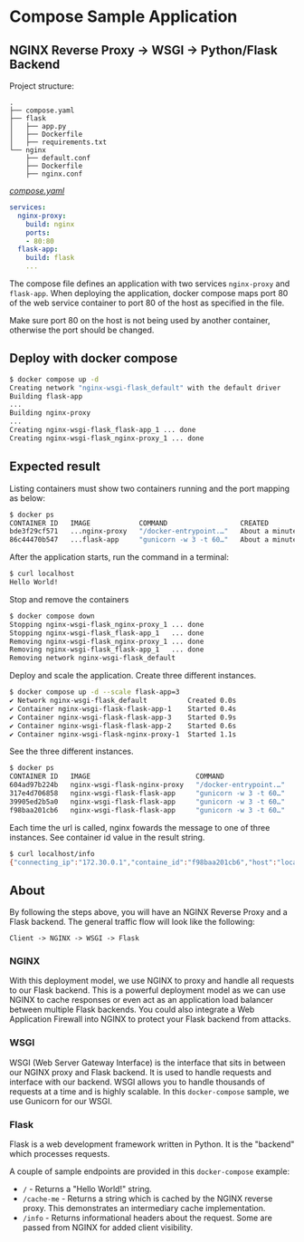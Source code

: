 # Compose Sample Application

## NGINX Reverse Proxy -> WSGI -> Python/Flask Backend

Project structure:

```text
.
├── compose.yaml
├── flask
│   ├── app.py
│   ├── Dockerfile
│   ├── requirements.txt
└── nginx
    ├── default.conf
    ├── Dockerfile
    ├── nginx.conf
```

[_compose.yaml_](compose.yaml)

```yml
services:
  nginx-proxy:
    build: nginx
    ports:
    - 80:80
  flask-app:
    build: flask
    ...
```

The compose file defines an application with two services `nginx-proxy` and `flask-app`.
When deploying the application, docker compose maps port 80 of the web service container to port 80 of the host as specified in the file.

Make sure port 80 on the host is not being used by another container, otherwise the port should be changed.

## Deploy with docker compose

```bash
$ docker compose up -d
Creating network "nginx-wsgi-flask_default" with the default driver
Building flask-app
...
Building nginx-proxy
...
Creating nginx-wsgi-flask_flask-app_1 ... done
Creating nginx-wsgi-flask_nginx-proxy_1 ... done
```

## Expected result

Listing containers must show two containers running and the port mapping as below:

```bash
$ docker ps
CONTAINER ID   IMAGE            COMMAND                  CREATED              STATUS                          PORTS                   NAMES
bde3f29cf571   ...nginx-proxy   "/docker-entrypoint.…"   About a minute ago   Up 4 seconds (health: starting) 0.0.0.0:80->80/tcp      ...nginx-proxy_1
86c44470b547   ...flask-app     "gunicorn -w 3 -t 60…"   About a minute ago   Up 5 seconds (health: starting) 0.0.0.0:53323->8000/tcp ...flask-app_1
```

After the application starts, run the command in a terminal:

```bash
$ curl localhost
Hello World!
```

Stop and remove the containers

```bash
$ docker compose down
Stopping nginx-wsgi-flask_nginx-proxy_1 ... done
Stopping nginx-wsgi-flask_flask-app_1   ... done
Removing nginx-wsgi-flask_nginx-proxy_1 ... done
Removing nginx-wsgi-flask_flask-app_1   ... done
Removing network nginx-wsgi-flask_default
```

Deploy and scale the application. Create three different instances.

```bash
$ docker compose up -d --scale flask-app=3
✔ Network nginx-wsgi-flask_default          Created 0.0s
✔ Container nginx-wsgi-flask-flask-app-1    Started 0.4s
✔ Container nginx-wsgi-flask-flask-app-3    Started 0.9s
✔ Container nginx-wsgi-flask-flask-app-2    Started 0.6s
✔ Container nginx-wsgi-flask-nginx-proxy-1  Started 1.1s
```

See the three different instances.

```bash
$ docker ps
CONTAINER ID   IMAGE                          COMMAND                  CREATED         STATUS                            PORTS                     NAMES
604ad97b224b   nginx-wsgi-flask-nginx-proxy   "/docker-entrypoint.…"   5 seconds ago   Up 4 seconds (health: starting)   0.0.0.0:80->80/tcp        nginx-wsgi-flask-nginx-proxy-1
317e4d706858   nginx-wsgi-flask-flask-app     "gunicorn -w 3 -t 60…"   5 seconds ago   Up 5 seconds (health: starting)   0.0.0.0:53323->8000/tcp   nginx-wsgi-flask-flask-app-1
39905ed2b5a0   nginx-wsgi-flask-flask-app     "gunicorn -w 3 -t 60…"   5 seconds ago   Up 4 seconds (health: starting)   0.0.0.0:53324->8000/tcp   nginx-wsgi-flask-flask-app-2
f98baa201cb6   nginx-wsgi-flask-flask-app     "gunicorn -w 3 -t 60…"   5 seconds ago   Up 4 seconds (health: starting)   0.0.0.0:53325->8000/tcp   nginx-wsgi-flask-flask-app-3
```

Each time the url is called, nginx fowards the message to one of three instances. See container id value in the result string.

``` bash
$ curl localhost/info
{"connecting_ip":"172.30.0.1","containe_id":"f98baa201cb6","host":"localhost","proxy_ip":"172.30.0.1","user-agent":"curl/7.79.1"}
```

## About

By following the steps above, you will have an NGINX Reverse Proxy and a Flask backend. The general traffic flow will look like the following:

`Client -> NGINX -> WSGI -> Flask`

### NGINX

With this deployment model, we use NGINX to proxy and handle all requests to our Flask backend. This is a powerful deployment model as we can use NGINX to cache responses or even act as an application load balancer between multiple Flask backends. You could also integrate a Web Application Firewall into NGINX to protect your Flask backend from attacks.

### WSGI

WSGI (Web Server Gateway Interface) is the interface that sits in between our NGINX proxy and Flask backend. It is used to handle requests and interface with our backend. WSGI allows you to handle thousands of requests at a time and is highly scalable. In this `docker-compose` sample, we use Gunicorn for our WSGI.

### Flask

Flask is a web development framework written in Python. It is the "backend" which processes requests.

A couple of sample endpoints are provided in this `docker-compose` example:

* `/` - Returns a "Hello World!" string.
* `/cache-me` - Returns a string which is cached by the NGINX reverse proxy. This demonstrates an intermediary cache implementation.
* `/info` - Returns informational headers about the request. Some are passed from NGINX for added client visibility.
